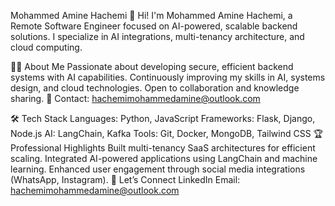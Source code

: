 Mohammed Amine Hachemi
👋 Hi! I'm Mohammed Amine Hachemi, a Remote Software Engineer focused on AI-powered, scalable backend solutions. I specialize in AI integrations, multi-tenancy architecture, and cloud computing.

👨‍💻 About Me
Passionate about developing secure, efficient backend systems with AI capabilities.
Continuously improving my skills in AI, systems design, and cloud technologies.
Open to collaboration and knowledge sharing.
📩 Contact: hachemimohammedamine@outlook.com

🛠 Tech Stack
Languages: Python, JavaScript
Frameworks: Flask, Django, Node.js
AI: LangChain, Kafka
Tools: Git, Docker, MongoDB, Tailwind CSS
🏆 Professional Highlights
Built multi-tenancy SaaS architectures for efficient scaling.
Integrated AI-powered applications using LangChain and machine learning.
Enhanced user engagement through social media integrations (WhatsApp, Instagram).
🤝 Let’s Connect
LinkedIn
Email: hachemimohammedamine@outlook.com
